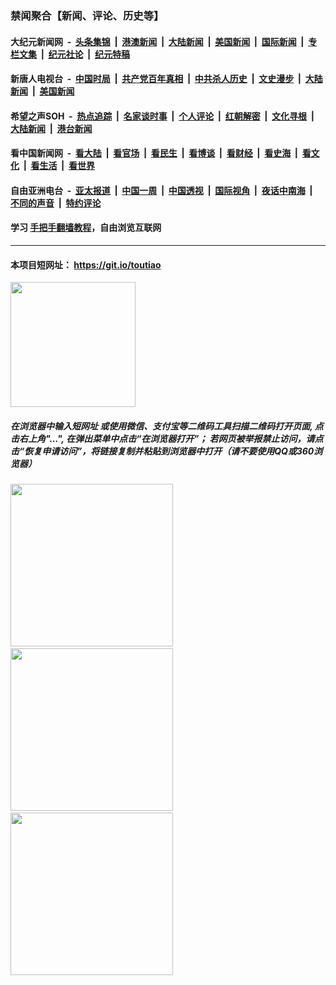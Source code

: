 ### 禁闻聚合【新闻、评论、历史等】

#### 大纪元新闻网 &nbsp;-&nbsp; [头条集锦](indexes/E头条集锦.md?t=03072302) &nbsp;|&nbsp; [港澳新闻](indexes/E港澳新闻.md?t=03072302)  &nbsp;|&nbsp; [大陆新闻](indexes/E大陆新闻.md?t=03072302) &nbsp;|&nbsp; [美国新闻](indexes/E美国新闻.md?t=03072302) &nbsp;|&nbsp; [国际新闻](indexes/E国际新闻.md?t=03072302) &nbsp;|&nbsp; [专栏文集](indexes/E专栏文集.md?t=03072302) &nbsp;|&nbsp; [纪元社论](indexes/E纪元社论.md?t=03072302) &nbsp;|&nbsp; [纪元特稿](indexes/E纪元特稿.md?t=03072302) 

#### 新唐人电视台 &nbsp;-&nbsp; [中国时局](indexes/N中国时局.md?t=03072302) &nbsp;|&nbsp; [共产党百年真相](indexes/N共产党百年真相.md?t=03072302) &nbsp;|&nbsp; [中共杀人历史](indexes/N中共杀人历史.md?t=03072302) &nbsp;|&nbsp; [文史漫步](indexes/N文史漫步.md?t=03072302) &nbsp;|&nbsp; [大陆新闻](indexes/N大陆新闻.md?t=03072302) &nbsp;|&nbsp; [美国新闻](indexes/N美国新闻.md?t=03072302)

#### 希望之声SOH &nbsp;-&nbsp; [热点追踪](indexes/H热点追踪.md?t=03072302) &nbsp;|&nbsp; [名家谈时事](indexes/H名家谈时事.md?t=03072302) &nbsp;|&nbsp; [个人评论](indexes/H个人评论.md?t=03072302)  &nbsp;|&nbsp; [红朝解密](indexes/H红朝解密.md?t=03072302) &nbsp;|&nbsp; [文化寻根](indexes/H文化寻根.md?t=03072302) &nbsp;|&nbsp; [大陆新闻](indexes/H大陆新闻.md?t=03072302) &nbsp;|&nbsp; [港台新闻](indexes/H港台新闻.md?t=03072302)

#### 看中国新闻网 &nbsp;-&nbsp; [看大陆](indexes/S看大陆.md?t=03072302) &nbsp;|&nbsp; [看官场](indexes/S看官场.md?t=03072302) &nbsp;|&nbsp; [看民生](indexes/S看民生.md?t=03072302)  &nbsp;|&nbsp; [看博谈](indexes/S看博谈.md?t=03072302) &nbsp;|&nbsp; [看财经](indexes/S看财经.md?t=03072302) &nbsp;|&nbsp; [看史海](indexes/S看史海.md?t=03072302) &nbsp;|&nbsp; [看文化](indexes/S看文化.md?t=03072302) &nbsp;|&nbsp; [看生活](indexes/S看生活.md?t=03072302) &nbsp;|&nbsp; [看世界](indexes/S看世界.md?t=03072302)

#### 自由亚洲电台 &nbsp;-&nbsp; [亚太报道](indexes/R亚太报道.md?t=03072302) &nbsp;|&nbsp; [中国一周](indexes/R中国一周.md?t=03072302) &nbsp;|&nbsp; [中国透视](indexes/R中国透视.md?t=03072302)  &nbsp;|&nbsp; [国际视角](indexes/R国际视角.md?t=03072302) &nbsp;|&nbsp; [夜话中南海](indexes/R夜话中南海.md?t=03072302) &nbsp;|&nbsp; [不同的声音](indexes/R不同的声音.md?t=03072302) &nbsp;|&nbsp; [特约评论](indexes/R特约评论.md?t=03072302)

#### 学习 [手把手翻墙教程](https://github.com/gfw-breaker/guides/wiki)，自由浏览互联网

----

#### 本项目短网址： https://git.io/toutiao
<img src="https://raw.githubusercontent.com/gfw-breaker/banned-news/master/scripts/img/qr.png" width="200px"/>  

##### 在浏览器中输入短网址 或使用微信、支付宝等二维码工具扫描二维码打开页面, 点击右上角"...", 在弹出菜单中点击“在浏览器打开”； 若网页被举报禁止访问，请点击“恢复申请访问”，将链接复制并粘贴到浏览器中打开（请不要使用QQ或360浏览器）

<img src="https://raw.githubusercontent.com/gfw-breaker/banned-news/master/scripts/img/1.png" width="260px"/> &nbsp; <img src="https://raw.githubusercontent.com/gfw-breaker/banned-news/master/scripts/img/2.png" width="260px"/> &nbsp; <img src="https://raw.githubusercontent.com/gfw-breaker/banned-news/master/scripts/img/3.png" width="260px"/>
